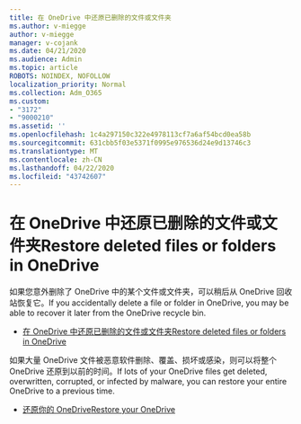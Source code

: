```yaml
---
title: 在 OneDrive 中还原已删除的文件或文件夹
ms.author: v-miegge
author: v-miegge
manager: v-cojank
ms.date: 04/21/2020
ms.audience: Admin
ms.topic: article
ROBOTS: NOINDEX, NOFOLLOW
localization_priority: Normal
ms.collection: Adm_O365
ms.custom:
- "3172"
- "9000210"
ms.assetid: ''
ms.openlocfilehash: 1c4a297150c322e4978113cf7a6af54bcd0ea58b
ms.sourcegitcommit: 631cbb5f03e5371f0995e976536d24e9d13746c3
ms.translationtype: MT
ms.contentlocale: zh-CN
ms.lasthandoff: 04/22/2020
ms.locfileid: "43742607"
---
```

# <a name="restore-deleted-files-or-folders-in-onedrive"></a><span data-ttu-id="4d4b7-102">在 OneDrive 中还原已删除的文件或文件夹</span><span class="sxs-lookup"><span data-stu-id="4d4b7-102">Restore deleted files or folders in OneDrive</span></span>

<span data-ttu-id="4d4b7-103">如果您意外删除了 OneDrive 中的某个文件或文件夹，可以稍后从 OneDrive 回收站恢复它。</span><span class="sxs-lookup"><span data-stu-id="4d4b7-103">If you accidentally delete a file or folder in OneDrive, you may be able to recover it later from the OneDrive recycle bin.</span></span>

* [<span data-ttu-id="4d4b7-104">在 OneDrive 中还原已删除的文件或文件夹</span><span class="sxs-lookup"><span data-stu-id="4d4b7-104">Restore deleted files or folders in OneDrive</span></span>](https://support.office.com/article/restore-deleted-files-or-folders-in-onedrive-949ada80-0026-4db3-a953-c99083e6a84f)

<span data-ttu-id="4d4b7-105">如果大量 OneDrive 文件被恶意软件删除、覆盖、损坏或感染，则可以将整个 OneDrive 还原到以前的时间。</span><span class="sxs-lookup"><span data-stu-id="4d4b7-105">If lots of your OneDrive files get deleted, overwritten, corrupted, or infected by malware, you can restore your entire OneDrive to a previous time.</span></span>

* [<span data-ttu-id="4d4b7-106">还原你的 OneDrive</span><span class="sxs-lookup"><span data-stu-id="4d4b7-106">Restore your OneDrive</span></span>](https://support.office.com/article/Restore-your-OneDrive-fa231298-759d-41cf-bcd0-25ac53eb8a15)
